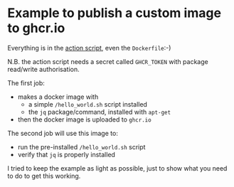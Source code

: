 # Example to publish a custom image to ghcr.io

Everything is in the [action script](https://github.com/tombrus/example-docker-image-publish/blob/main/.github/workflows/build.yaml), even the `Dockerfile`:-)

N.B. the action script needs a secret called `GHCR_TOKEN` with package read/write authorisation.

The first job:
- makes a docker image with
   - a simple `/hello_world.sh` script installed
   - the `jq` package/command, installed with `apt-get`
- then the docker image is uploaded to `ghcr.io`

The second job will use this image to:
- run the pre-installed `/hello_world.sh` script
- verify that `jq` is properly installed

I tried to keep the example as light as possible, just to show what you need to do to get this working.
